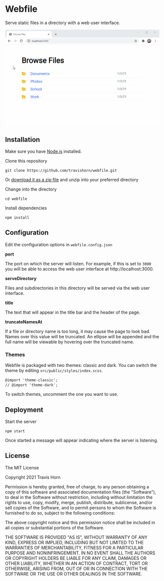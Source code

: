 # Webfile

Serve static files in a directory with a web user interface.

![Demo](webfile-demo.gif)

## Installation

Make sure you have [Node.js](https://nodejs.org) installed.

Clone this repository

```
git clone https://github.com/travishorn/webfile.git
```

Or [download it as a zip file](https://github.com/travishorn/session-timeout/archive/master.zip) and unzip into your preferred directory

Change into the directory

```
cd webfile
```

Install dependencies

```
npm install
```

## Configuration

Edit the configuration options in `webfile.config.json`

**port**

The port on which the server will listen. For example, if this is set to `3000` you will be able to access the web user interface at http://localhost:3000.

**serveDirectory**

Files and subdirectories in this directory will be served via the web user interface.

**title**

The text that will appear in the title bar and the header of the page.

**truncateNamesAt**

If a file or directory name is too long, it may cause the page to look bad. Names over this value will be truncated. An ellipse will be appended and the full name will be viewable by hovering over the truncated name.

### Themes

Webfile is packaged with two themes: classic and dark. You can switch the theme by editing `src/public/styles/index.scss`.

```
@import 'theme-classic';
// @import 'theme-dark';
```

To switch themes, uncomment the one you want to use.

## Deployment

Start the server

```
npm start
```

Once started a message will appear indicating where the server is listening.

## License

The MIT License

Copyright 2021 Travis Horn

Permission is hereby granted, free of charge, to any person obtaining a copy of this software and associated documentation files (the "Software"), to deal in the Software without restriction, including without limitation the rights to use, copy, modify, merge, publish, distribute, sublicense, and/or sell copies of the Software, and to permit persons to whom the Software is furnished to do so, subject to the following conditions:

The above copyright notice and this permission notice shall be included in all copies or substantial portions of the Software.

THE SOFTWARE IS PROVIDED "AS IS", WITHOUT WARRANTY OF ANY KIND, EXPRESS OR IMPLIED, INCLUDING BUT NOT LIMITED TO THE WARRANTIES OF MERCHANTABILITY, FITNESS FOR A PARTICULAR PURPOSE AND NONINFRINGEMENT. IN NO EVENT SHALL THE AUTHORS OR COPYRIGHT HOLDERS BE LIABLE FOR ANY CLAIM, DAMAGES OR OTHER LIABILITY, WHETHER IN AN ACTION OF CONTRACT, TORT OR OTHERWISE, ARISING FROM, OUT OF OR IN CONNECTION WITH THE SOFTWARE OR THE USE OR OTHER DEALINGS IN THE SOFTWARE.

